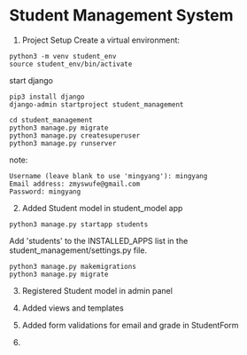 # Student Management System


1. Project Setup
Create a virtual environment:
```
python3 -m venv student_env
source student_env/bin/activate
```
start django
```
pip3 install django
django-admin startproject student_management

cd student_management
python3 manage.py migrate
python3 manage.py createsuperuser
python3 manage.py runserver
```

note:
```
Username (leave blank to use 'mingyang'): mingyang
Email address: zmyswufe@gmail.com
Password: mingyang
```

2. Added Student model in student_model app

```
python3 manage.py startapp students
```
Add 'students' to the INSTALLED_APPS list in the student_management/settings.py file.

```
python3 manage.py makemigrations
python3 manage.py migrate
```

3. Registered Student model in admin panel

4. Added views and templates

5. Added form validations for email and grade in StudentForm

6. 